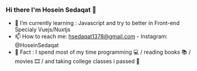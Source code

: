 ### Hi there I'm Hosein Sedaqat 👋




- 🌱 I’m currently learning : Javascript and try to better in Front-end Specialy Vuejs/Nuxtjs
- 📫 How to reach me: hsedaqat1378@gmail.com - Instagram: @HoseinSedaqat
- 🐠 Fact : I spend most of my time programming 💻 / reading books 📚 / movies 🎞 / and taking college classes i passed 🤦‍
